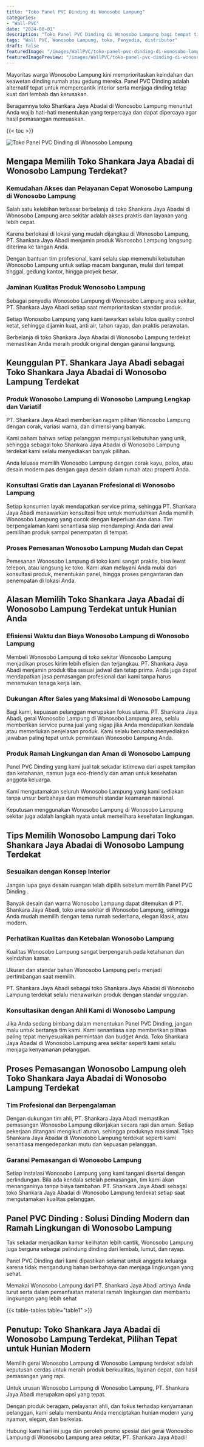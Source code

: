 ```yaml
---
title: "Toko Panel PVC Dinding di Wonosobo Lampung"
categories:
- "Wall-PVC"
date: "2024-08-01"
description: "Toko Panel PVC Dinding di Wonosobo Lampung bagi tempat tinggal, office, serta toko. Panel unggulan, pilihan motif, variasi warna elegan, beserta servis pemasangan dikerjakan oleh tenaga ahli profesional serta jaminan resmi!|Layanan penyediaan Panel PVC Dinding di Wonosobo Lampung untuk keperluan tempat tinggal, perkantoran, maupun gerai, dengan material unggulan dan pemasangan oleh tenaga ahli berpengalaman dan kepastian resmi.|Alternatif Panel PVC Dinding di Wonosobo Lampung yang andal bagi hunian, perkantoran, dan gerai, bersama produk berkualitas dan penempatan dikerjakan oleh tim berpengalaman serta kepastian resmi.|Penjualan Panel PVC Dinding di Wonosobo Lampung bagi tempat tinggal, kantor, serta ritel, dengan material unggulan dan pemasangan ditangani oleh tenaga ahli ahli, dilengkapi dengan kepastian resmi.}"
tags: "Wall PVC, Wonosobo Lampung, toko, Penyedia, distributor"
draft: false
featuredImage: "/images/WallPVC/toko-panel-pvc-dinding-di-wonosobo-lampung.png"
featuredImagePreview: "/images/WallPVC/toko-panel-pvc-dinding-di-wonosobo-lampung.png"
---
```


Mayoritas warga Wonosobo Lampung kini memprioritaskan keindahan dan keawetan dinding rumah atau gedung mereka.  Panel PVC Dinding  adalah alternatif tepat untuk mempercantik interior serta menjaga dinding tetap kuat dari lembab dan kerusakan.

Beragamnya toko Shankara Jaya Abadai di Wonosobo Lampung menuntut Anda wajib hati-hati menentukan yang terpercaya dan dapat dipercaya agar hasil pemasangan memuaskan.

{{< toc >}}

![Toko Panel PVC Dinding di Wonosobo Lampung](/images/Wall-PVC/Toko-Panel-PVC-Dinding-di-Wonosobo-Lampung.png)


## Mengapa Memilih Toko Shankara Jaya Abadai di Wonosobo Lampung Terdekat?

### Kemudahan Akses dan Pelayanan Cepat Wonosobo Lampung di Wonosobo Lampung

Salah satu kelebihan terbesar berbelanja di toko Shankara Jaya Abadai di Wonosobo Lampung area sekitar adalah akses praktis dan layanan yang lebih cepat.

Karena berlokasi di lokasi yang mudah dijangkau di Wonosobo Lampung, PT. Shankara Jaya Abadi menjamin produk Wonosobo Lampung langsung diterima ke tangan Anda.

Dengan bantuan tim profesional, kami selalu siap memenuhi kebutuhan Wonosobo Lampung untuk setiap macam bangunan, mulai dari tempat tinggal, gedung kantor, hingga proyek besar.

### Jaminan Kualitas Produk Wonosobo Lampung

Sebagai penyedia Wonosobo Lampung di Wonosobo Lampung area sekitar, PT. Shankara Jaya Abadi setiap saat memprioritaskan standar produk.

Setiap Wonosobo Lampung yang kami tawarkan selalu lolos quality control ketat, sehingga dijamin kuat, anti air, tahan rayap, dan praktis perawatan.

Berbelanja di toko Shankara Jaya Abadai di Wonosobo Lampung terdekat memastikan Anda meraih produk original dengan garansi langsung.

## Keunggulan PT. Shankara Jaya Abadi sebagai Toko Shankara Jaya Abadai di Wonosobo Lampung Terdekat

### Produk Wonosobo Lampung di Wonosobo Lampung Lengkap dan Variatif

PT. Shankara Jaya Abadi memberikan ragam pilihan Wonosobo Lampung dengan corak, variasi warna, dan dimensi yang banyak.

Kami paham bahwa setiap pelanggan mempunyai kebutuhan yang unik, sehingga sebagai toko Shankara Jaya Abadai di Wonosobo Lampung terdekat kami selalu menyediakan banyak pilihan.

Anda leluasa memilih Wonosobo Lampung dengan corak kayu, polos, atau desain modern pas dengan gaya desain dalam rumah atau properti Anda.

### Konsultasi Gratis dan Layanan Profesional di Wonosobo Lampung

Setiap konsumen layak mendapatkan service prima, sehingga PT. Shankara Jaya Abadi menawarkan konsultasi free untuk memudahkan Anda memilih Wonosobo Lampung yang cocok dengan keperluan dan dana. Tim berpengalaman kami senantiasa siap mendampingi Anda dari awal pemilihan produk sampai penempatan di tempat.

### Proses Pemesanan Wonosobo Lampung Mudah dan Cepat

Pemesanan Wonosobo Lampung di toko kami sangat praktis, bisa lewat telepon, atau langsung ke toko. Kami akan melayani Anda mulai dari konsultasi produk, menentukan panel, hingga proses pengantaran dan penempatan di lokasi Anda.

## Alasan Memilih Toko Shankara Jaya Abadai di Wonosobo Lampung Terdekat untuk Hunian Anda

### Efisiensi Waktu dan Biaya Wonosobo Lampung di Wonosobo Lampung

Membeli Wonosobo Lampung di toko sekitar Wonosobo Lampung menjadikan proses kirim lebih efisien dan terjangkau. PT. Shankara Jaya Abadi menjamin produk tiba sesuai jadwal dan tetap prima. Anda juga dapat mendapatkan jasa pemasangan profesional dari kami tanpa harus menemukan tenaga kerja lain.

### Dukungan After Sales yang Maksimal di Wonosobo Lampung

Bagi kami, kepuasan pelanggan merupakan fokus utama. PT. Shankara Jaya Abadi, gerai Wonosobo Lampung di Wonosobo Lampung area, selalu memberikan service purna jual yang sigap jika Anda mendapatkan kendala atau memerlukan penjelasan produk. Kami selalu berusaha menyediakan jawaban paling tepat untuk permintaan Wonosobo Lampung Anda.

### Produk Ramah Lingkungan dan Aman di Wonosobo Lampung

 Panel PVC Dinding  yang kami jual tak sekadar istimewa dari aspek tampilan dan ketahanan, namun juga eco-friendly dan aman untuk kesehatan anggota keluarga.

Kami mengutamakan seluruh Wonosobo Lampung yang kami sediakan tanpa unsur berbahaya dan memenuhi standar keamanan nasional.

Keputusan menggunakan Wonosobo Lampung di Wonosobo Lampung sekitar juga adalah langkah nyata untuk memelihara kesehatan lingkungan.

## Tips Memilih Wonosobo Lampung dari Toko Shankara Jaya Abadai di Wonosobo Lampung Terdekat

### Sesuaikan dengan Konsep Interior 

Jangan lupa gaya desain ruangan telah dipilih sebelum memilih  Panel PVC Dinding .

Banyak desain dan warna Wonosobo Lampung dapat ditemukan di PT. Shankara Jaya Abadi, toko area sekitar di Wonosobo Lampung, sehingga Anda mudah memilih dengan tema rumah sederhana, elegan klasik, atau modern.

### Perhatikan Kualitas dan Ketebalan Wonosobo Lampung

Kualitas Wonosobo Lampung sangat berpengaruh pada ketahanan dan keindahan kamar.

Ukuran dan standar bahan Wonosobo Lampung perlu menjadi pertimbangan saat memilih.

PT. Shankara Jaya Abadi sebagai toko Shankara Jaya Abadai di Wonosobo Lampung terdekat selalu menawarkan produk dengan standar unggulan.

### Konsultasikan dengan Ahli Kami di Wonosobo Lampung

Jika Anda sedang bimbang dalam menentukan Panel PVC Dinding, jangan malu untuk bertanya tim kami. Kami senantiasa siap memberikan pilihan paling tepat menyesuaikan permintaan dan budget Anda. Toko Shankara Jaya Abadai di Wonosobo Lampung area sekitar seperti kami selalu menjaga kenyamanan pelanggan.

## Proses Pemasangan Wonosobo Lampung oleh Toko Shankara Jaya Abadai di Wonosobo Lampung Terdekat

### Tim Profesional dan Berpengalaman

Dengan dukungan tim ahli, PT. Shankara Jaya Abadi memastikan pemasangan Wonosobo Lampung dikerjakan secara rapi dan aman. Setiap pekerjaan ditangani mengikuti aturan, sehingga produknya maksimal. Toko Shankara Jaya Abadai di Wonosobo Lampung terdekat seperti kami senantiasa mengedepankan mutu dan kepuasan pelanggan.

### Garansi Pemasangan di Wonosobo Lampung

Setiap instalasi Wonosobo Lampung yang kami tangani disertai dengan perlindungan. Bila ada kendala setelah pemasangan, tim kami akan menanganinya tanpa biaya tambahan. PT. Shankara Jaya Abadi sebagai toko Shankara Jaya Abadai di Wonosobo Lampung terdekat setiap saat mengutamakan kualitas pelanggan.

##  Panel PVC Dinding : Solusi Dinding Modern dan Ramah Lingkungan di Wonosobo Lampung

Tak sekadar menjadikan kamar kelihatan lebih cantik, Wonosobo Lampung juga berguna sebagai pelindung dinding dari lembab, lumut, dan rayap.

 Panel PVC Dinding  dari kami dipastikan selamat untuk anggota keluarga karena tidak mengandung bahan berbahaya dan menjaga lingkungan yang sehat.

Memakai Wonosobo Lampung dari PT. Shankara Jaya Abadi artinya Anda turut serta dalam pemanfaatan material ramah lingkungan dan membantu lingkungan yang lebih sehat

{{< table-tables table="table1" >}}

## Penutup: Toko Shankara Jaya Abadai di Wonosobo Lampung Terdekat, Pilihan Tepat untuk Hunian Modern

Memilih gerai Wonosobo Lampung di Wonosobo Lampung terdekat adalah keputusan cerdas untuk meraih produk berkualitas, layanan cepat, dan hasil pemasangan yang rapi.

Untuk urusan Wonosobo Lampung di Wonosobo Lampung, PT. Shankara Jaya Abadi merupakan opsi yang tepat.

Dengan produk beragam, pelayanan ahli, dan fokus terhadap kenyamanan pelanggan, kami selalu membantu Anda menciptakan hunian modern yang nyaman, elegan, dan berkelas.

Hubungi kami hari ini juga dan peroleh promo spesial dari gerai Wonosobo Lampung di Wonosobo Lampung area sekitar, PT. Shankara Jaya Abadi!
